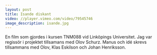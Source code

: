 ```yaml
---
layout: post
title: Isande diskant
video: //player.vimeo.com/video/79545746
image_description: isande.jpg
---
```


En film som gjordes i kursen TNM088 vid Linköpings Universitet. Jag var regissör i projektet tillsamans med Olov Schurz.
Manus och idé skrevs tillsammans med Olov, Klas Eskilson och Johan Henriksson.

